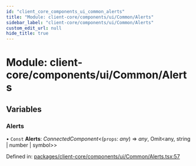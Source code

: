 ```yaml
---
id: "client_core_components_ui_common_alerts"
title: "Module: client-core/components/ui/Common/Alerts"
sidebar_label: "client-core/components/ui/Common/Alerts"
custom_edit_url: null
hide_title: true
---
```


# Module: client-core/components/ui/Common/Alerts

## Variables

### Alerts

• `Const` **Alerts**: *ConnectedComponent*<(`props`: *any*) => *any*, Omit<any, string \| number \| symbol\>\>

Defined in: [packages/client-core/components/ui/Common/Alerts.tsx:57](https://github.com/xr3ngine/xr3ngine/blob/9d253dc38/packages/client-core/components/ui/Common/Alerts.tsx#L57)
